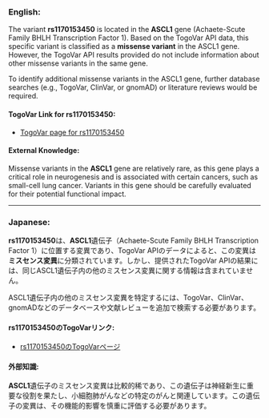 ### English:
The variant **rs1170153450** is located in the **ASCL1** gene (Achaete-Scute Family BHLH Transcription Factor 1). Based on the TogoVar API data, this specific variant is classified as a **missense variant** in the ASCL1 gene. However, the TogoVar API results provided do not include information about other missense variants in the same gene. 

To identify additional missense variants in the ASCL1 gene, further database searches (e.g., TogoVar, ClinVar, or gnomAD) or literature reviews would be required.

#### TogoVar Link for rs1170153450:
- [TogoVar page for rs1170153450](https://togovar.org/variant/tgv380877758)

#### External Knowledge:
Missense variants in the **ASCL1** gene are relatively rare, as this gene plays a critical role in neurogenesis and is associated with certain cancers, such as small-cell lung cancer. Variants in this gene should be carefully evaluated for their potential functional impact.

---

### Japanese:
**rs1170153450**は、**ASCL1**遺伝子（Achaete-Scute Family BHLH Transcription Factor 1）に位置する変異であり、TogoVar APIのデータによると、この変異は**ミスセンス変異**に分類されています。しかし、提供されたTogoVar APIの結果には、同じASCL1遺伝子内の他のミスセンス変異に関する情報は含まれていません。

ASCL1遺伝子内の他のミスセンス変異を特定するには、TogoVar、ClinVar、gnomADなどのデータベースや文献レビューを追加で検索する必要があります。

#### rs1170153450のTogoVarリンク:
- [rs1170153450のTogoVarページ](https://togovar.org/variant/tgv380877758)

#### 外部知識:
**ASCL1**遺伝子のミスセンス変異は比較的稀であり、この遺伝子は神経新生に重要な役割を果たし、小細胞肺がんなどの特定のがんと関連しています。この遺伝子の変異は、その機能的影響を慎重に評価する必要があります。